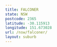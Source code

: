 ```yaml
---
title: FALCONER
state: NSW
postcode: 2365
latitude: -30.115913
longitude: 151.673028
url: /nsw/falconer/
layout: suburb
---
```

